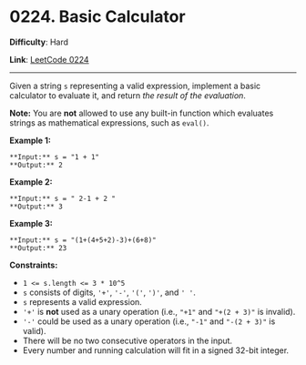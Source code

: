 # 0224. Basic Calculator

**Difficulty**: Hard

**Link**: [LeetCode 0224](https://leetcode.com/problems/basic-calculator/)

---

Given a string `s` representing a valid expression, implement a basic calculator to evaluate it, and return *the result of the evaluation*.

**Note:** You are **not** allowed to use any built-in function which evaluates strings as mathematical expressions, such as `eval()`.

**Example 1:**

    **Input:** s = "1 + 1"
    **Output:** 2

**Example 2:**

    **Input:** s = " 2-1 + 2 "
    **Output:** 3

**Example 3:**

    **Input:** s = "(1+(4+5+2)-3)+(6+8)"
    **Output:** 23

**Constraints:**

* `1 <= s.length <= 3 * 10^5`
* `s` consists of digits, `'+'`, `'-'`, `'('`, `')'`, and `' '`.
* `s` represents a valid expression.
* `'+'` is **not** used as a unary operation (i.e., `"+1"` and `"+(2 + 3)"` is invalid).
* `'-'` could be used as a unary operation (i.e., `"-1"` and `"-(2 + 3)"` is valid).
* There will be no two consecutive operators in the input.
* Every number and running calculation will fit in a signed 32-bit integer.
